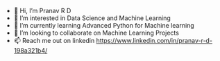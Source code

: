 - 👋 Hi, I’m Pranav R D
- 👀 I’m interested in Data Science and Machine Learning
- 🌱 I’m currently learning Advanced Python for Machine learning
- 💞️ I’m looking to collaborate on Machine Learning Projects
- 📫 Reach me out on linkedin https://www.linkedin.com/in/pranav-r-d-198a321b4/

<!---
Pranavrd2001/Pranavrd2001 is a ✨ special ✨ repository because its `README.md` (this file) appears on your GitHub profile.
You can click the Preview link to take a look at your changes.
--->
